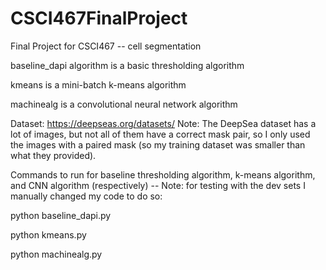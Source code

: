 # CSCI467FinalProject
Final Project for CSCI467 -- cell segmentation

baseline_dapi algorithm is a basic thresholding algorithm

kmeans is a mini-batch k-means algorithm

machinealg is a convolutional neural network algorithm


Dataset: https://deepseas.org/datasets/
Note: The DeepSea dataset has a lot of images, but not all of them have a correct mask pair, so I only used the images with a paired mask (so my training dataset was smaller than what they provided). 

Commands to run for baseline thresholding algorithm, k-means algorithm, and CNN algorithm (respectively) -- Note: for testing with the dev sets I manually changed my code to do so: 

python baseline_dapi.py

python kmeans.py

python machinealg.py
